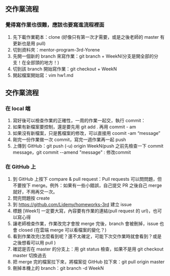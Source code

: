 ## 交作業流程

### 覺得寫作業也很難，應該也要寫進流程裡面

1. 先下載作業範本：clone (好像只有第一次才需要，或是之後老師的 master 有更新也是用 pull)
2. 切到資料夾：mentor-program-3rd-Yorene
3. 先開一個新的 branch 來寫作業：git branch + WeekN(分支是開全部的分支！在全部頭的地方！)
4. 切到該 branch 開始寫作業：git checkout + WeekN
5. 開起檔案開始寫：vim hw1.md

## 交作業流程

### 在 local 端

1. 寫好後可以檢查作業的正確性，一周的作業一起交，執行 commit：
2. 如果有新檔案要控制，還是要先用 git add  . 再用 commit - am
3. 如果沒有新檔案，只是舊檔案的修改，可以直接用 coomit -am “message”
4. 剛完一份作業做一次 commit，寫完一週作業再一起 push
5. 上傳到 GitHub：git push (-u) origin WeekN(push 之前先檢查一下 commit message，git commit --amend "message" : 修改commit

### 在 GitHub 上

1. 到 GitHub 上按下 compare & pull request：Pull requests 可以問問題，但不要按下 merge。例外：如果有一些小錯誤，自己提交 PR 之後自己 merge 就好，不用再交一次。
2. 問完問題按 create
3. 到 https://github.com/Lidemy/homeworks-3rd 建立 issue
4. 標題 [Week1] 一定要大寫，內容要有作業的連結(pull request 的 url)，也可以寫心得
5. 讓老師檢查作業，作業改完才會按 merge 完後，branch 會被刪掉，issue 也會 closed (在雲端 merge 可以看檔案的變化？)
6. 看到作業改完(怎麼看到呢？還不太確定，可能下次交作業時就會看到？或是之後想看可以用 pull )
7. 確認是否在 master 的分支上：用 git status 檢查，如果不是用 git checkout master 切換過去
8. 把 merge 完的檔案拉下來，將檔案從 GitHub 拉下來：git pull origin master
9. 刪掉本機上的 branch：git branch -d WeekN

